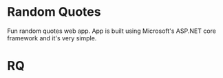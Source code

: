 # Random Quotes
Fun random quotes web app.  App is built using Microsoft's ASP.NET core framework and it's very simple.
# RQ

